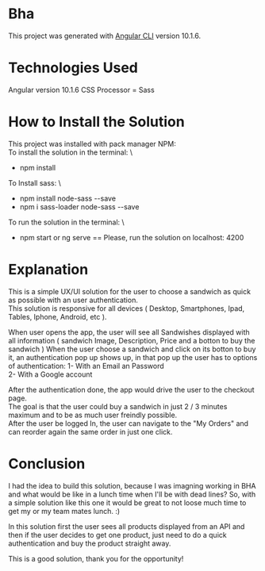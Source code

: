 # Bha

This project was generated with [Angular CLI](https://github.com/angular/angular-cli) version 10.1.6.

# Technologies Used

Angular version 10.1.6
CSS Processor = Sass

# How to Install the Solution

This project was installed with pack manager NPM: \
To install the solution in the terminal: \
* npm install 

To Install sass: \
* npm install node-sass --save
* npm i sass-loader node-sass --save

To run the solution in the terminal: \
* npm start or ng serve == Please, run the solution on localhost: 4200

# Explanation

This is a simple UX/UI solution for the user to choose a sandwich as quick as possible with an user authentication. \
This solution is responsive for all devices ( Desktop, Smartphones, Ipad, Tables, Iphone, Android, etc ).

When user opens the app, the user will see all Sandwishes displayed with all information ( sandwich Image, Description, Price and a botton to buy the sandwich )
When the user choose a sandwich and click on its botton to buy it, an authentication pop up shows up, in that pop up the user has to options of authentication:
1- With an Email an Password \
2- With a Google account

After the authentication done, the app would drive the user to the checkout page. \
The goal is that the user could buy a sandwich in just 2 / 3 minutes maximum and to be as much user freindly possible. \
After the user be logged In, the user can navigate to the "My Orders" and can reorder again the same order in just one click.

# Conclusion

I had the idea to build this solution, because I was imagning working in BHA and what would be like in a lunch time when I'll be with dead lines?
So, with a simple solution like this one it would be great to not loose much time to get my or my team mates lunch. :)

In this solution first the user sees all products displayed from an API and then if the user decides to get one product, just need to do a quick authentication
and buy the product straight away.

This is a good solution, thank you for the opportunity!